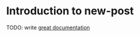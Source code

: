 # Introduction to new-post

TODO: write [great documentation](http://jacobian.org/writing/what-to-write/)

